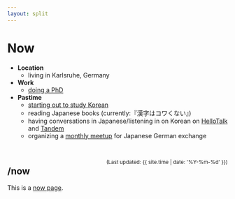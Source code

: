 ```yaml
---
layout: split
---
```


# Now

* **Location**
    * living in Karlsruhe, Germany
* **Work**
    * [doing a PhD](https://illdepence.github.io/cv/)
* **Pastime**
    * [starting out to study Korean](/a/742216f0)
    * reading Japanese books (currently:『漢字はコワくない』)
    * having conversations in Japanese/listening in on Korean on [HelloTalk](https://www.hellotalk.com/) and [Tandem](https://tandem.net/)
    * organizing a [monthly meetup](https://japanstammtisch.github.io/) for Japanese German exchange

‌

<span style="float: right"><small>(Last updated: {{ site.time | date: '%Y-%m-%d' }})</small></span>

<!-- split -->

## /now

This is a [now page](https://nownownow.com/about).

<!-- sep -->

‌<!-- make the right side not be a menu -->
